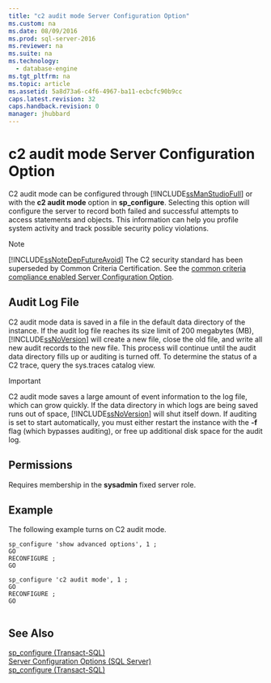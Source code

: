 ```yaml
---
title: "c2 audit mode Server Configuration Option"
ms.custom: na
ms.date: 08/09/2016
ms.prod: sql-server-2016
ms.reviewer: na
ms.suite: na
ms.technology: 
  - database-engine
ms.tgt_pltfrm: na
ms.topic: article
ms.assetid: 5a8d73a6-c4f6-4967-ba11-ecbcfc90b9cc
caps.latest.revision: 32
caps.handback.revision: 0
manager: jhubbard
---
```

# c2 audit mode Server Configuration Option
C2 audit mode can be configured through [!INCLUDE[ssManStudioFull](../../Topics/TopicNameContainA/tokens/ssManStudioFull_md.md)] or with the **c2 audit mode** option in **sp_configure**. Selecting this option will configure the server to record both failed and successful attempts to access statements and objects. This information can help you profile system activity and track possible security policy violations.  
  
> [!NOTE]  
>  [!INCLUDE[ssNoteDepFutureAvoid](../../Topics/TopicNameContainA/tokens/ssNoteDepFutureAvoid_md.md)] The C2 security standard has been superseded by Common Criteria Certification. See the [common criteria compliance enabled Server Configuration Option](../../Topics/TopicNameNotContainA/common-criteria-compliance-enabled-Server-Configuration-Option.md).  
  
## Audit Log File  
 C2 audit mode data is saved in a file in the default data directory of the instance. If the audit log file reaches its size limit of 200 megabytes (MB), [!INCLUDE[ssNoVersion](../../Topics/TopicNameContainA/tokens/ssNoVersion_md.md)] will create a new file, close the old file, and write all new audit records to the new file. This process will continue until the audit data directory fills up or auditing is turned off. To determine the status of a C2 trace, query the sys.traces catalog view.  
  
> [!IMPORTANT]  
>  C2 audit mode saves a large amount of event information to the log file, which can grow quickly. If the data directory in which logs are being saved runs out of space, [!INCLUDE[ssNoVersion](../../Topics/TopicNameContainA/tokens/ssNoVersion_md.md)] will shut itself down. If auditing is set to start automatically, you must either restart the instance with the **-f** flag (which bypasses auditing), or free up additional disk space for the audit log.  
  
## Permissions  
 Requires membership in the **sysadmin** fixed server role.  
  
## Example  
 The following example turns on C2 audit mode.  
  
```  
sp_configure 'show advanced options', 1 ;  
GO  
RECONFIGURE ;  
GO  
  
sp_configure 'c2 audit mode', 1 ;  
GO  
RECONFIGURE ;  
GO  
  
```  
  
## See Also  
 [sp_configure (Transact-SQL)](assetId:///2e6e4eeb-b70b-4f45-a253-28ac4e595d75)   
 [Server Configuration Options (SQL Server)](../../Topics/TopicNameNotContainA/Server-Configuration-Options--SQL-Server-.md)   
 [sp_configure (Transact-SQL)](assetId:///d18b251d-b37a-4f5f-b50c-502d689594c8)